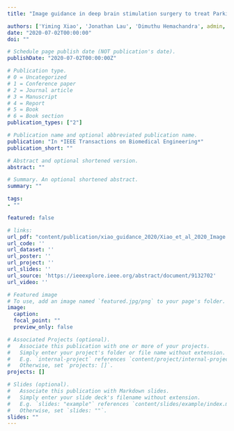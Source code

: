 ```yaml
---
title: "Image guidance in deep brain stimulation surgery to treat Parkinson's disease: a comprehensive review"

authors: ['Yiming Xiao', 'Jonathan Lau', 'Dimuthu Hemachandra', admin, 'Ali Khan', 'Terry Peters']
date: "2020-07-02T00:00:00"
doi: ""

# Schedule page publish date (NOT publication's date).
publishDate: "2020-07-02T00:00:00Z"

# Publication type.
# 0 = Uncategorized
# 1 = Conference paper
# 2 = Journal article
# 3 = Manuscript
# 4 = Report
# 5 = Book
# 6 = Book section
publication_types: ["2"]

# Publication name and optional abbreviated publication name.
publication: "In *IEEE Transactions on Biomedical Engineering*"
publication_short: ""

# Abstract and optional shortened version.
abstract: ""

# Summary. An optional shortened abstract.
summary: ""

tags:
- ""

featured: false

# links:
url_pdf: "content/publication/xiao_guidance_2020/Xiao_et_al_2020_Image guidance in deep brain stimulation surgery to treat Parkinson's disease.pdf"
url_code: ''
url_dataset: ''
url_poster: ''
url_project: ''
url_slides: ''
url_source: 'https://ieeexplore.ieee.org/abstract/document/9132702'
url_video: ''

# Featured image
# To use, add an image named `featured.jpg/png` to your page's folder. 
image:
  caption: 
  focal_point: ""
  preview_only: false

# Associated Projects (optional).
#   Associate this publication with one or more of your projects.
#   Simply enter your project's folder or file name without extension.
#   E.g. `internal-project` references `content/project/internal-project/index.md`.
#   Otherwise, set `projects: []`.
projects: []

# Slides (optional).
#   Associate this publication with Markdown slides.
#   Simply enter your slide deck's filename without extension.
#   E.g. `slides: "example"` references `content/slides/example/index.md`.
#   Otherwise, set `slides: ""`.
slides: ""
---
```

